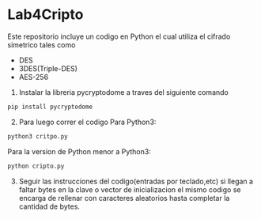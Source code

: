 # Lab4Cripto
Este repositorio incluye un codigo en Python el cual utiliza el cifrado simetrico tales como 
- DES
- 3DES(Triple-DES)
- AES-256
1. Instalar la libreria pycryptodome a traves del siguiente comando 
```sh
pip install pycryptodome 
```
2. Para luego correr el codigo
Para Python3:
```sh
python3 critpo.py
```
Para la version de Python menor a Python3:
```sh
python cripto.py
```
3. Seguir las instrucciones del codigo(entradas por teclado,etc) si llegan a faltar bytes en la clave o vector de inicializacion el mismo codigo se encarga de rellenar con caracteres aleatorios hasta completar la cantidad de bytes.